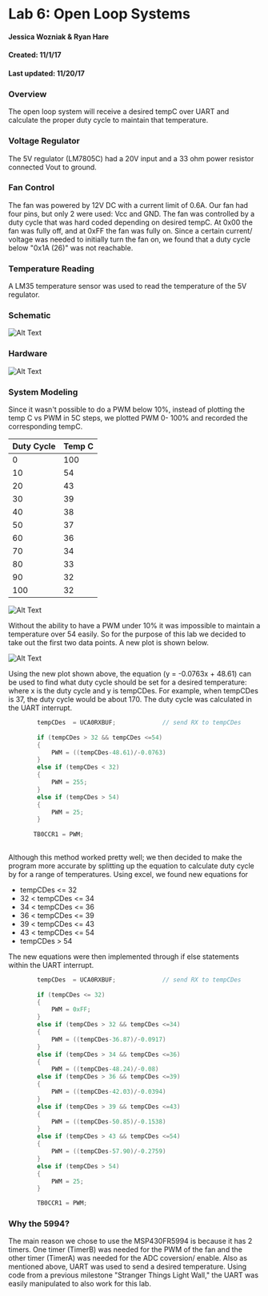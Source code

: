 # Lab 6: Open Loop Systems
#### Jessica Wozniak & Ryan Hare
#### Created: 11/1/17
#### Last updated: 11/20/17

### Overview
The open loop system will receive a desired tempC over UART and calculate the proper duty cycle to maintain that temperature. 
### Voltage Regulator
The 5V regulator (LM7805C) had a 20V input and a 33 ohm power resistor connected Vout to ground. 

### Fan Control
The fan was powered by 12V DC with a current limit of 0.6A. Our fan had four pins, but only 2 were used: Vcc and GND.
The fan was controlled by a duty cycle that was hard coded depending on desired tempC. At 0x00 the fan was fully off, and at 0xFF the fan was fully on. 
Since a certain current/ voltage was needed to initially turn the fan on, we found that a duty cycle below "0x1A (26)" was not reachable.  

### Temperature Reading
A LM35 temperature sensor was used to read the temperature of the 5V regulator. 

### Schematic 
![Alt Text]()
### Hardware
![Alt Text]()

### System Modeling
Since it wasn't possible to do a PWM below 10%, instead of plotting the temp C vs PWM in 5C steps, we plotted PWM 0- 100% and recorded the 
corresponding tempC.  

|  Duty Cycle  |  Temp C |
|--------------|---------|
|   0          |   100   |
|  10          |    54   |
|  20          |	43   |
|  30          |    39   |
|  40          |    38   |
|  50          |    37   |
|  60          |    36   |
|  70          |    34   |
|  80          |    33   |
|  90          |    32   |
|  100         |    32   |


![Alt Text]()

Without the ability to have a PWM under 10% it was impossible to maintain a temperature over 54 easily. So for the purpose of this lab 
we decided to take out the first two data points. A new plot is shown below.


![Alt Text]()


Using the new plot shown above, the equation (y = -0.0763x + 48.61) can be used to find what duty cycle should be set for a desired temperature: 
where x is the duty cycle and y is tempCDes. For example, when tempCDes is 37, the duty cycle would be about 170. The duty cycle was calculated 
in the UART interrupt. 
```C
        tempCDes  = UCA0RXBUF;             // send RX to tempCDes
		
        if (tempCDes > 32 && tempCDes <=54)
        {
            PWM = ((tempCDes-48.61)/-0.0763)
        }
        else if (tempCDes < 32)
        {
            PWM = 255;  
        }
        else if (tempCDes > 54)
        {
            PWM = 25;  
        }
	   
	   TB0CCR1 = PWM;
      
```

Although this method worked pretty well; we then decided to make the program more accurate by splitting up the equation to calculate duty cycle 
by for a range of temperatures. Using excel, we found new equations for 
* tempCDes <= 32                  
* 32 < tempCDes <= 34             
* 34 < tempCDes <= 36           
* 36 < tempCDes <= 39        
* 39 < tempCDes <= 43    
* 43 < tempCDes <= 54    
* tempCDes > 54

The new equations were then implemented through if else statements within the UART interrupt.
```C 
        tempCDes  = UCA0RXBUF;             // send RX to tempCDes
		
        if (tempCDes <= 32)
        {
            PWM = 0xFF;
        }
        else if (tempCDes > 32 && tempCDes <=34)
        {
            PWM = ((tempCDes-36.87)/-0.0917)
        }
        else if (tempCDes > 34 && tempCDes <=36)
        {
            PWM = ((tempCDes-48.24)/-0.08)
        else if (tempCDes > 36 && tempCDes <=39)
        {
            PWM = ((tempCDes-42.03)/-0.0394)
        }
        else if (tempCDes > 39 && tempCDes <=43)
        {
            PWM = ((tempCDes-50.85)/-0.1538)
        }
        else if (tempCDes > 43 && tempCDes <=54)
        {
            PWM = ((tempCDes-57.90)/-0.2759)
        }
        else if (tempCDes > 54)
        {
            PWM = 25;
        }

        TB0CCR1 = PWM;
```

### Why the 5994?
The main reason we chose to use the MSP430FR5994 is because it has 2 timers. One timer (TimerB) was needed for the PWM of the fan and the other
 timer (TimerA) was needed for the ADC coversion/ enable. Also as mentioned above, UART was used to send a desired temperature. Using code from a 
 previous milestone "Stranger Things Light Wall," the UART was easily manipulated to also work for this lab.
